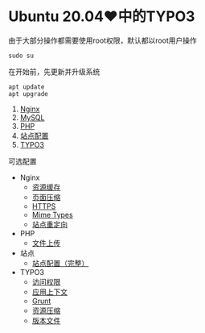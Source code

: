 # Ubuntu 20.04♥中的TYPO3

由于大部分操作都需要使用root权限，默认都以root用户操作

    sudo su

在开始前，先更新并升级系统

    apt update
    apt upgrade

1. [Nginx](Nginx.md)
2. [MySQL](MySQL.md)
3. [PHP](PHP.md)
4. [站点配置](Site.md)
5. [TYPO3](TYPO3.md)

可选配置
* Nginx
    * [资源缓存](Nginx/Expires.md)
    * [页面压缩](Nginx/GZip.md)
    * [HTTPS](Nginx/Https.md)
    * [Mime Types](Nginx/MimeTypes.md)
    * [站点重定向](Nginx/Redirect.md)
* PHP
    * [文件上传](PHP/Upload.md)
* 站点
    * [站点配置（完整）](Site/Configuration.md)
* TYPO3
    * [访问权限](TYPO3/Access.md)
    * [应用上下文](TYPO3/ApplicationContext.md)
    * [Grunt](TYPO3/Grunt.md)
    * [资源压缩](TYPO3/GZip.md)
    * [版本文件](TYPO3/Version.md)